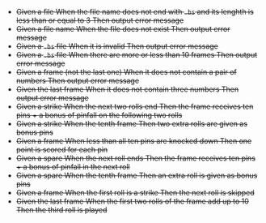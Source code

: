 - ~~Given a file When the file name does not end with `.bs` and its lenghth is less than or equal to 3 Then output error message~~
- ~~Given a file name When the file does not exist Then output error message~~
- ~~Given a `.bs` file When it is invalid Then output error message~~
- ~~Given a `.bs` file When there are more or less than 10 frames Then output error message~~
- ~~Given a frame (not the last one) When it does not contain a pair of numbers Then output error message~~
- ~~Given the last frame When it does not contain three numbers Then output error message~~
- ~~Given a strike When the next two rolls end Then the frame receives ten pins + a bonus of pinfall on the following two rolls~~
- ~~Given a strike When the tenth frame Then two extra rolls are given as bonus pins~~
- ~~Given a frame When less than all ten pins are knocked down Then one point is scored for each pin~~
- ~~Given a spare When the next roll ends Then the frame receives ten pins + a bonus of pinfall in the next roll~~
- ~~Given a spare When the tenth frame Then an extra roll is given as bonus pins~~
- ~~Given a frame When the first roll is a strike Then the next roll is skipped~~
- ~~Given the last frame When the first two rolls of the frame add up to 10 Then the third roll is played~~
